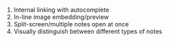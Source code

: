 1. Internal linking with autocomplete
2. In-line image embedding/preview
3. Split-screen/multiple notes open at once
4. Visually distinguish between different types of notes